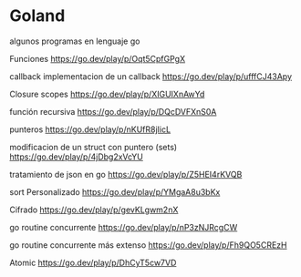 # Goland
algunos programas en lenguaje go 

Funciones 
https://go.dev/play/p/Oqt5CpfGPgX

callback 
implementacion de un callback
https://go.dev/play/p/ufffCJ43Apy

Closure scopes 
https://go.dev/play/p/XIGUIXnAwYd

función recursiva
https://go.dev/play/p/DQcDVFXnS0A

punteros 
https://go.dev/play/p/nKUfR8jIicL

modificacion de un struct con puntero (sets)
https://go.dev/play/p/4jDbg2xVcYU

tratamiento de json en go 
https://go.dev/play/p/Z5HEI4rKVQB

sort Personalizado 
https://go.dev/play/p/YMgaA8u3bKx

Cifrado 
https://go.dev/play/p/gevKLgwm2nX

go routine concurrente
https://go.dev/play/p/nP3zNJRcgCW

go routine concurrente más extenso
https://go.dev/play/p/Fh9QO5CREzH

Atomic 
https://go.dev/play/p/DhCyT5cw7VD

